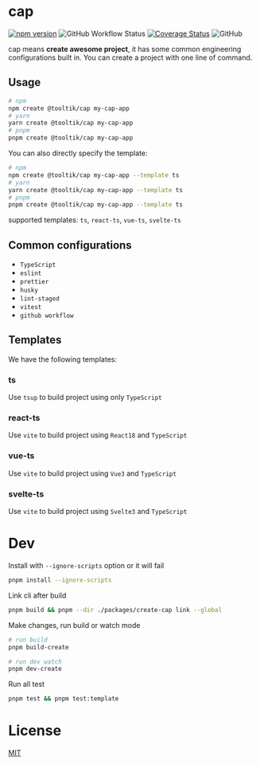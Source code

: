 # cap

[![npm version](https://img.shields.io/npm/v/@tooltik/create-cap.svg)](https://www.npmjs.com/package/@tooltik/create-cap) ![GitHub Workflow Status](https://img.shields.io/github/workflow/status/lvqq/cap/CI) [![Coverage Status](https://coveralls.io/repos/github/lvqq/cap/badge.svg?branch=main)](https://coveralls.io/github/lvqq/cap?branch=main) ![GitHub](https://img.shields.io/github/license/lvqq/cap)

cap means **create awesome project**, it has some common engineering configurations built in. You can create a project with one line of command.

## Usage
```bash
# npm
npm create @tooltik/cap my-cap-app
# yarn
yarn create @tooltik/cap my-cap-app
# pnpm
pnpm create @tooltik/cap my-cap-app
```

You can also directly specify the template:

```bash
# npm
npm create @tooltik/cap my-cap-app --template ts
# yarn
yarn create @tooltik/cap my-cap-app --template ts
# pnpm
pnpm create @tooltik/cap my-cap-app --template ts
```
supported templates: `ts`, `react-ts`, `vue-ts`, `svelte-ts`

## Common configurations
- `TypeScript`
- `eslint`
- `prettier`
- `husky`
- `lint-staged`
- `vitest`
- `github workflow`

## Templates
We have the following templates:

### ts
Use `tsup` to build project using only `TypeScript`

### react-ts
Use `vite` to build project using `React18` and `TypeScript`

### vue-ts
Use `vite` to build project using `Vue3` and `TypeScript`

### svelte-ts
Use `vite` to build project using `Svelte3` and `TypeScript`

# Dev
Install with `--ignore-scripts` option or it will fail
```bash
pnpm install --ignore-scripts
```

Link cli after build
```bash
pnpm build && pnpm --dir ./packages/create-cap link --global
```

Make changes, run build or watch mode
```bash
# run build
pnpm build-create

# run dev watch
pnpm dev-create
```

Run all test
```bash
pnpm test && pnpm test:template
```

# License
[MIT](https://github.com/lvqq/cap/blob/main/LICENSE)